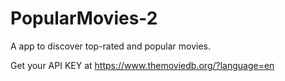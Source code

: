 # PopularMovies-2
A app to discover top-rated and popular movies.

Get your API KEY at https://www.themoviedb.org/?language=en
